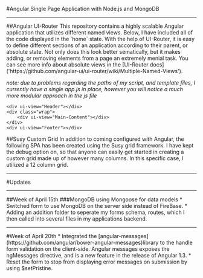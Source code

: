 #Angular Single Page Application with Node.js and MongoDB
<hr>
##Angular UI-Router
This repository contains a highly scalable Angular application that utilizes different named views. Below, I have included all of the code displayed in the `home` state. With the help of UI-Router, it is easy to define different sections of an application according to their parent, or absolute state. Not only does this look better sematically, but it makes adding, or removing elements from a page an extremely menial task. You can see more info about absolute views in the [UI-Router docs]('https://github.com/angular-ui/ui-router/wiki/Multiple-Named-Views').

*note: due to problems regarding the paths of my script, and template files, I currently have a single app.js in place, however you will notice a much more modular approach in the js file*


```
<div ui-view="Header"></div>
<div class="wrap">
    <div ui-view="Main-Content"></div>
</div>
<div ui-view="Footer"></div>
```


##Susy Custom Grid
In addition to coming configured with Angular, the following SPA has been created using the Susy grid framework. I have kept the debug option on, so that anyone can easily get started in creating a custom grid made up of however many columns. In this specific case, I utilized a 12 column grid.
<hr>
#Updates

<hr>
##Week of April 15th
###MongoDB using Mongoose for data models
* Switched form to use MongoDB on the server side instead of FireBase.
* Adding an addition folder to seperate my forms schema, routes, which I then called into several files in my applications backend.

<hr>
#Week of April 20th
* Integrated the [angular-messages](https://github.com/angular/bower-angular-messages)library to the handle form validation on the client-side. Angular messages exposes the ngMessages directive, and is a new feature in the release of Angular 1.3.
* Reset the form to stop from displaying error messages on submission by using $setPristine. 




